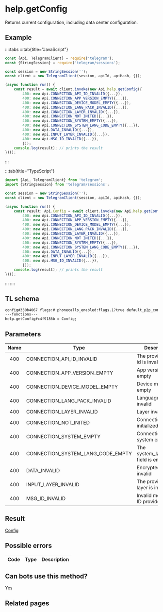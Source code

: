 # help.getConfig

Returns current configuration, including data center configuration.

## Example

::::tabs
:::tab{title="JavaScript"}

```js
const {Api, TelegramClient} = require('telegram');
const {StringSession} = require('telegram/sessions');

const session = new StringSession('');
const client = new TelegramClient(session, apiId, apiHash, {});

(async function run() {
    const result = await client.invoke(new Api.help.getConfig({
		400: new Api.CONNECTION_API_ID_INVALID({...}),
		400: new Api.CONNECTION_APP_VERSION_EMPTY({...}),
		400: new Api.CONNECTION_DEVICE_MODEL_EMPTY({...}),
		400: new Api.CONNECTION_LANG_PACK_INVALID({...}),
		400: new Api.CONNECTION_LAYER_INVALID({...}),
		400: new Api.CONNECTION_NOT_INITED({...}),
		400: new Api.CONNECTION_SYSTEM_EMPTY({...}),
		400: new Api.CONNECTION_SYSTEM_LANG_CODE_EMPTY({...}),
		400: new Api.DATA_INVALID({...}),
		400: new Api.INPUT_LAYER_INVALID({...}),
		400: new Api.MSG_ID_INVALID({...}),
		}));
    console.log(result); // prints the result
})();
```

:::

:::tab{title="TypeScript"}

```ts
import {Api, TelegramClient} from 'telegram';
import {StringSession} from 'telegram/sessions';

const session = new StringSession('');
const client = new TelegramClient(session, apiId, apiHash, {});

(async function run() {
    const result: Api.Config = await client.invoke(new Api.help.getConfig({
		400: new Api.CONNECTION_API_ID_INVALID({...}),
		400: new Api.CONNECTION_APP_VERSION_EMPTY({...}),
		400: new Api.CONNECTION_DEVICE_MODEL_EMPTY({...}),
		400: new Api.CONNECTION_LANG_PACK_INVALID({...}),
		400: new Api.CONNECTION_LAYER_INVALID({...}),
		400: new Api.CONNECTION_NOT_INITED({...}),
		400: new Api.CONNECTION_SYSTEM_EMPTY({...}),
		400: new Api.CONNECTION_SYSTEM_LANG_CODE_EMPTY({...}),
		400: new Api.DATA_INVALID({...}),
		400: new Api.INPUT_LAYER_INVALID({...}),
		400: new Api.MSG_ID_INVALID({...}),
		}));
    console.log(result); // prints the result
})();
```

:::
::::

## TL schema

```txt
config#330b4067 flags:# phonecalls_enabled:flags.1?true default_p2p_contacts:flags.3?true preload_featured_stickers:flags.4?true ignore_phone_entities:flags.5?true revoke_pm_inbox:flags.6?true blocked_mode:flags.8?true pfs_enabled:flags.13?true date:int expires:int test_mode:Bool this_dc:int dc_options:Vector<DcOption> dc_txt_domain_name:string chat_size_max:int megagroup_size_max:int forwarded_count_max:int online_update_period_ms:int offline_blur_timeout_ms:int offline_idle_timeout_ms:int online_cloud_timeout_ms:int notify_cloud_delay_ms:int notify_default_delay_ms:int push_chat_period_ms:int push_chat_limit:int saved_gifs_limit:int edit_time_limit:int revoke_time_limit:int revoke_pm_time_limit:int rating_e_decay:int stickers_recent_limit:int stickers_faved_limit:int channels_read_media_period:int tmp_sessions:flags.0?int pinned_dialogs_count_max:int pinned_infolder_count_max:int call_receive_timeout_ms:int call_ring_timeout_ms:int call_connect_timeout_ms:int call_packet_timeout_ms:int me_url_prefix:string autoupdate_url_prefix:flags.7?string gif_search_username:flags.9?string venue_search_username:flags.10?string img_search_username:flags.11?string static_maps_provider:flags.12?string caption_length_max:int message_length_max:int webfile_dc_id:int suggested_lang_code:flags.2?string lang_pack_version:flags.2?int base_lang_pack_version:flags.2?int = Config;
---functions---
help.getConfig#c4f9186b = Config;
```

## Parameters

| Name | Type                              | Description                         |
| :--: | --------------------------------- | ----------------------------------- |
| 400  | CONNECTION_API_ID_INVALID         | The provided API id is invalid      |
| 400  | CONNECTION_APP_VERSION_EMPTY      | App version is empty                |
| 400  | CONNECTION_DEVICE_MODEL_EMPTY     | Device model empty                  |
| 400  | CONNECTION_LANG_PACK_INVALID      | Language pack invalid               |
| 400  | CONNECTION_LAYER_INVALID          | Layer invalid                       |
| 400  | CONNECTION_NOT_INITED             | Connection not initialized          |
| 400  | CONNECTION_SYSTEM_EMPTY           | Connection system empty             |
| 400  | CONNECTION_SYSTEM_LANG_CODE_EMPTY | The system_lang_code field is empty |
| 400  | DATA_INVALID                      | Encrypted data invalid              |
| 400  | INPUT_LAYER_INVALID               | The provided layer is invalid       |
| 400  | MSG_ID_INVALID                    | Invalid message ID provided         |

## Result

[Config](https://core.telegram.org/type/Config)

## Possible errors

| Code | Type | Description |
| :--: | ---- | ----------- |

## Can bots use this method?

Yes

## Related pages
